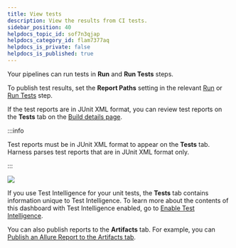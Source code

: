 ```yaml
---
title: View tests
description: View the results from CI tests.
sidebar_position: 40
helpdocs_topic_id: sof7n3qjap
helpdocs_category_id: flam7377aq
helpdocs_is_private: false
helpdocs_is_published: true
---
```


Your pipelines can run tests in **Run** and **Run Tests** steps.

To publish test results, set the **Report Paths** setting in the relevant [Run](../run-ci-scripts/run-step-settings.md) or [Run Tests](./configure-run-tests-step-settings.md) step.

If the test reports are in JUnit XML format, you can review test reports on the **Tests** tab on the [Build details page](../view-your-builds/viewing-builds.md).

:::info

Test reports must be in JUnit XML format to appear on the **Tests** tab. Harness parses test reports that are in JUnit XML format only.

:::

![](./static/viewing-tests-533.png)

If you use Test Intelligence for your unit tests, the **Tests** tab contains information unique to Test Intelligence. To learn more about the contents of this dashboard with Test Intelligence enabled, go to [Enable Test Intelligence](./set-up-test-intelligence.md).

You can also publish reports to the **Artifacts** tab. For example, you can [Publish an Allure Report to the Artifacts tab](/tutorials/ci-pipelines/test/allure-report).
